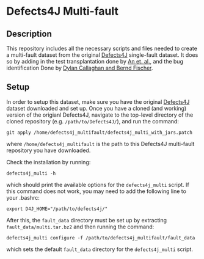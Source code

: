 # Defects4J Multi-fault
## Description
This repository includes all the necessary scripts and files needed to create a
multi-fault dataset from the original [Defects4J](https://github.com/rjust/defects4j)
single-fault dataset. It does so by adding in the test transplantation done by
[An et.  al.](https://github.com/coinse/Defects4J-multifault), and the bug
identification Done by [Dylan Callaghan and Bernd
Fischer](https://github.com/DCallaz/bug-backtracker).
## Setup
In order to setup this dataset, make sure you have the original
[Defects4J](https://github.com/rjust/defects4j) dataset downloaded and set up. Once you
have a cloned (and working) version of the origianl Defects4J, navigate to the
top-level directory of the cloned repository (e.g. `/path/to/Defects4J/`), and
run the command:
```
git apply /home/defects4j_multifault/defects4j_multi_with_jars.patch
```
where `/home/defects4j_multifault` is the path to this Defects4J multi-fault
repository you have downloaded.

Check the installation by running:
```
defects4j_multi -h
```
which should print the available options for the `defects4j_multi` script. If
this command does not work, you may need to add the following line to your
.bashrc:
```
export D4J_HOME="/path/to/defects4j/"
```

After this, the `fault_data` directory must be set up by extracting
`fault_data/multi.tar.bz2` and then running the command:
```
defects4j_multi configure -f /path/to/defects4j_multifault/fault_data
```
which sets the default `fault_data` directory for the `defects4j_multi` script.
